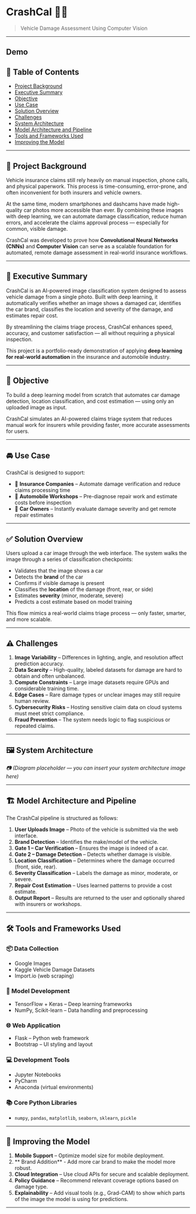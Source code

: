 # CrashCal 🚗💥  
> Vehicle Damage Assessment Using Computer Vision  

---
## Demo


## 🧭 Table of Contents

- [Project Background](#project-background)
- [Executive Summary](#executive-summary)
- [Objective](#objective)
- [Use Case](#use-case)
- [Solution Overview](#solution-overview)
- [Challenges](#challenges)
- [System Architecture](#system-architecture)
- [Model Architecture and Pipeline](#model-architecture-and-pipeline)
- [Tools and Frameworks Used](#tools-and-frameworks-used)
- [Improving the Model](#improving-the-model)

---

## 🧱 Project Background

Vehicle insurance claims still rely heavily on manual inspection, phone calls, and physical paperwork. This process is time-consuming, error-prone, and often inconvenient for both insurers and vehicle owners.

At the same time, modern smartphones and dashcams have made high-quality car photos more accessible than ever. By combining these images with deep learning, we can automate damage classification, reduce human errors, and accelerate the claims approval process — especially for common, visible damage.

CrashCal was developed to prove how **Convolutional Neural Networks (CNNs)** and **Computer Vision** can serve as a scalable foundation for automated, remote damage assessment in real-world insurance workflows.

---

## 📌 Executive Summary

CrashCal is an AI-powered image classification system designed to assess vehicle damage from a single photo. Built with deep learning, it automatically verifies whether an image shows a damaged car, identifies the car brand, classifies the location and severity of the damage, and estimates repair cost.

By streamlining the claims triage process, CrashCal enhances speed, accuracy, and customer satisfaction — all without requiring a physical inspection.

This project is a portfolio-ready demonstration of applying **deep learning for real-world automation** in the insurance and automobile industry.

---

## 🎯 Objective

To build a deep learning model from scratch that automates car damage detection, location classification, and cost estimation — using only an uploaded image as input.

CrashCal simulates an AI-powered claims triage system that reduces manual work for insurers while providing faster, more accurate assessments for users.

---

## 🚘 Use Case

CrashCal is designed to support:

- 🏢 **Insurance Companies** – Automate damage verification and reduce claims processing time  
- 🔧 **Automobile Workshops** – Pre-diagnose repair work and estimate costs before inspection  
- 👤 **Car Owners** – Instantly evaluate damage severity and get remote repair estimates

---

## ✅ Solution Overview

Users upload a car image through the web interface. The system walks the image through a series of classification checkpoints:

- Validates that the image shows a car  
- Detects the **brand** of the car  
- Confirms if visible damage is present  
- Classifies the **location** of the damage (front, rear, or side)  
- Estimates **severity** (minor, moderate, severe)  
- Predicts a cost estimate based on model training

This flow mimics a real-world claims triage process — only faster, smarter, and more scalable.

---

## ⚠️ Challenges

1. **Image Variability** – Differences in lighting, angle, and resolution affect prediction accuracy.  
2. **Data Scarcity** – High-quality, labeled datasets for damage are hard to obtain and often unbalanced.  
3. **Compute Constraints** – Large image datasets require GPUs and considerable training time.  
4. **Edge Cases** – Rare damage types or unclear images may still require human review.  
5. **Cybersecurity Risks** – Hosting sensitive claim data on cloud systems must meet strict compliance.  
6. **Fraud Prevention** – The system needs logic to flag suspicious or repeated claims.

---

## 🖼️ System Architecture

*📷 (Diagram placeholder — you can insert your system architecture image here)*

---

## 🏗️ Model Architecture and Pipeline

The CrashCal pipeline is structured as follows:

1. **User Uploads Image** – Photo of the vehicle is submitted via the web interface.  
2. **Brand Detection** – Identifies the make/model of the vehicle.  
3. **Gate 1 – Car Verification** – Ensures the image is indeed of a car.  
4. **Gate 2 – Damage Detection** – Detects whether damage is visible.  
5. **Location Classification** – Determines where the damage occurred (front, side, rear).  
6. **Severity Classification** – Labels the damage as minor, moderate, or severe.  
7. **Repair Cost Estimation** – Uses learned patterns to provide a cost estimate.  
8. **Output Report** – Results are returned to the user and optionally shared with insurers or workshops.

---

## 🛠️ Tools and Frameworks Used

### 📦 Data Collection
- Google Images  
- Kaggle Vehicle Damage Datasets  
- Import.io (web scraping)

### 🧠 Model Development
- TensorFlow + Keras – Deep learning frameworks  
- NumPy, Scikit-learn – Data handling and preprocessing

### 🌐 Web Application
- Flask – Python web framework  
- Bootstrap – UI styling and layout

### 💻 Development Tools
- Jupyter Notebooks  
- PyCharm  
- Anaconda (virtual environments)

### 📚 Core Python Libraries
- `numpy`, `pandas`, `matplotlib`, `seaborn`, `sklearn`, `pickle`

---

## 🚀 Improving the Model


1. **Mobile Support** – Optimize model size for mobile deployment.
2. ** Brand Addition** - Add more car brand to make the model more robust.
3. **Cloud Integration** – Use cloud APIs for secure and scalable deployment.  
4. **Policy Guidance** – Recommend relevant coverage options based on damage type. 
5. **Explainability** – Add visual tools (e.g., Grad-CAM) to show which parts of the image the model is using for predictions.

---


